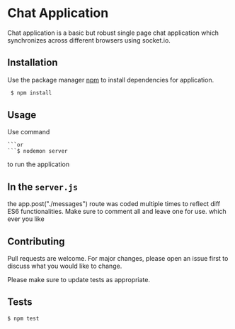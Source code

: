 # Chat Application

Chat application is a basic but robust single page chat application which synchronizes across different browsers using socket.io.

## Installation

Use the package manager [npm](https://nodejs.org/en/) to install dependencies for application.

```bash
 $ npm install 

```


## Usage
Use command
```$ node server
```or
```$ nodemon server
```
to run the application

## In the ```server.js```
the app.post("./messages") route was coded multiple times to reflect diff ES6 functionalities. Make sure to comment all and leave one for use. which ever you like

## Contributing
Pull requests are welcome. For major changes, please open an issue first to discuss what you would like to change.

Please make sure to update tests as appropriate.

## Tests

`$ npm test`   

